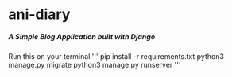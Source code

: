 # ani-diary
##### A Simple Blog Application built with Django

Run this on your terminal
'''
pip install -r requirements.txt
python3 manage.py migrate
python3 manage.py runserver
'''
